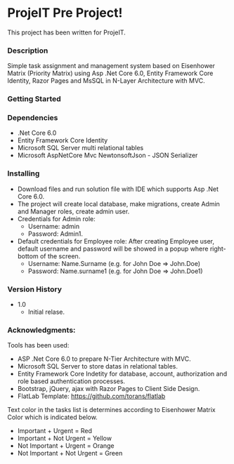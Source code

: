 # ProjeIT Pre Project! <br>
This project has been written for ProjeIT.<br>

### Description<br>
Simple task assignment and management system based on Eisenhower Matrix (Priority Matrix) using Asp .Net Core 6.0, Entity Framework Core Identity, Razor Pages and MsSQL in N-Layer Architecture with MVC.<br>

### Getting Started<br>
### Dependencies<br>
* .Net Core 6.0
* Entity Framework Core Identity<br>
* Microsoft SQL Server multi relational tables<br>
* Microsoft AspNetCore Mvc NewtonsoftJson - JSON Serializer<br>
### Installing<br>
* Download files and run solution file with IDE which supports Asp .Net Core 6.0.
* The project will create local database, make migrations, create Admin and Manager roles, create admin user.<br>
* Credentials for Admin role:<br>
  * Username: admin<br>
  * Password: Admin1.<br>
* Default credentials for Employee role: After creating Employee user, default username and password will be showed in a popup where right-bottom of the screen.<br>
  * Username: Name.Surname (e.g. for John Doe => John.Doe)<br>
  * Password: Name.surname1 (e.g. for John Doe => John.Doe1)<br>
### Version History
* 1.0<br>
  * Initial relase.<br>
### Acknowledgments:
Tools has been used:<br>
* ASP .Net Core 6.0 to prepare N-Tier Architecture with MVC.<br>
* Microsoft SQL Server to store datas in relational tables.<br>
* Entity Framework Core Indetity for database, account, authorization and role based authentication processes.<br>
* Bootstrap, jQuery, ajax with Razor Pages to Client Side Design.<br>
* FlatLab Template: https://github.com/torans/flatlab<br>

Text color in the tasks list is determines according to Eisenhower Matrix Color which is indicated below.<br>
* Important + Urgent = Red<br>
* Important + Not Urgent = Yellow<br>
* Not Important + Urgent = Orange<br>
* Not Important + Not Urgent = Green

